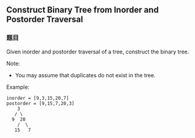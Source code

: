 ## Construct Binary Tree from Inorder and Postorder Traversal

### 题目
Given inorder and postorder traversal of a tree, construct the binary tree.

Note:
* You may assume that duplicates do not exist in the tree.

Example:
```
inorder = [9,3,15,20,7]
postorder = [9,15,7,20,3]
    3
   / \
  9  20
    /  \
   15   7
```